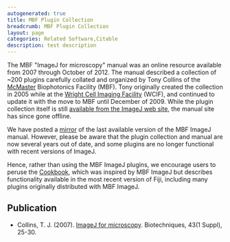 ```yaml
---
autogenerated: true
title: MBF Plugin Collection
breadcrumb: MBF Plugin Collection
layout: page
categories: Related Software,Citable
description: test description
---
```


The MBF "ImageJ for microscopy" manual was an online resource available from 2007 through October of 2012. The manual described a collection of \~200 plugins carefully collated and organized by Tony Collins of the [McMaster](https://www.mcmaster.ca/) Biophotonics Facility (MBF). Tony originally created the collection in 2005 while at the [Wright Cell Imaging Facility](http://www.aomf.ca/WCIF.html) (WCIF), and continued to update it with the move to MBF until December of 2009. While the plugin collection itself is still [available from the ImageJ web site](https://imagej.net/plugins/mbf/), the manual site has since gone offline.

We have posted a [mirror](https://imagej.net/mbf/) of the last available version of the MBF ImageJ manual. However, please be aware that the plugin collection and manual are now several years out of date, and some plugins are no longer functional with recent versions of ImageJ.

Hence, rather than using the MBF ImageJ plugins, we encourage users to peruse the [Cookbook](Cookbook "wikilink"), which was inspired by MBF ImageJ but describes functionality available in the most recent version of Fiji, including many plugins originally distributed with MBF ImageJ.

## Publication

  - Collins, T. J. (2007). [ImageJ for microscopy](https://medicine.osu.edu/neuroscience/Documents/Biotechniques%20ImageJ%20overview%202013.pdf). Biotechniques, 43(1 Suppl), 25-30.

 
